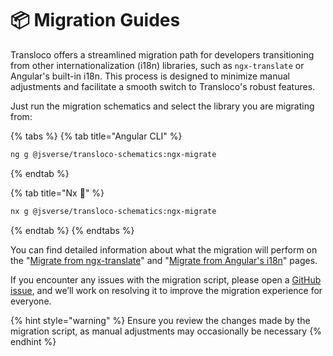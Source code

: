 # 📦 Migration Guides

Transloco offers a streamlined migration path for developers transitioning from other internationalization (i18n) libraries, such as `ngx-translate` or Angular's built-in i18n. This process is designed to minimize manual adjustments and facilitate a smooth switch to Transloco's robust features.

Just run the migration schematics and select the library you are migrating from:

{% tabs %}
{% tab title="Angular CLI" %}

```bash
ng g @jsverse/transloco-schematics:ngx-migrate
```

{% endtab %}

{% tab title="Nx 🐋" %}

```bash
nx g @jsverse/transloco-schematics:ngx-migrate
```

{% endtab %}
{% endtabs %}

You can find detailed information about what the migration will perform on the "[Migrate from ngx-translate](migrate-from-ngx-translate.md)" and "[Migrate from Angular's i18n](migrate-from-angulars-i18n.md)" pages.

If you encounter any issues with the migration script, please open a [GitHub issue](https://github.com/jsverse/transloco/issues), and we’ll work on resolving it to improve the migration experience for everyone.

{% hint style="warning" %}
Ensure you review the changes made by the migration script, as manual adjustments may occasionally be necessary
{% endhint %}
